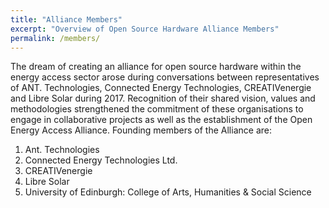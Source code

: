 ```yaml
---
title: "Alliance Members"
excerpt: "Overview of Open Source Hardware Alliance Members"
permalink: /members/
---
```


The dream of creating an alliance for open source hardware within the energy access sector arose during conversations between representatives of ANT. Technologies, Connected Energy Technologies, CREATIVenergie and Libre Solar during 2017. Recognition of their shared vision, values and methodologies strengthened the commitment of these organisations to engage in collaborative projects as well as the establishment of the Open Energy Access Alliance. Founding members of the Alliance are:

1. Ant. Technologies
2. Connected Energy Technologies Ltd.
3. CREATIVenergie
4. Libre Solar
5. University of Edinburgh: College of Arts, Humanities & Social Science

<!--
The Open Energy Access Alliance Declaration was signed by representatives of all founding member organisations on DATE. If your organisation shares our passion for, and commitment to, facilitating greater access to energy, through an open source approach, you are welcome to apply for membership.

Current members of the Open Energy Access Alliance are:

1. Ant. Technologies
2. Connected Energy Technologies Ltd.
3. CREATIVenergie
4. Libre Solar
5. University of Edinburgh: College of Arts, Humanities & Social Science
-->
